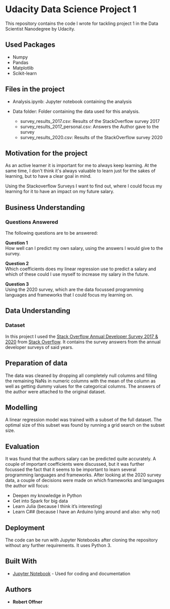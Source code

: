 # Udacity Data Science Project 1

This repository contains the code I wrote for tackling project 1 in the Data Scientist Nanodegree by Udacity.

## Used Packages
* Numpy
* Pandas
* Matplotlib
* Scikit-learn

## Files in the project
* Analysis.ipynb:
Jupyter notebook containing the analysis
* Data folder:
Folder containing the data used for this analysis.

  * survey_results_2017.csv: 
Results of the StackOverflow survey 2017
  * survey_results_2017_personal.csv:
Answers the Author gave to the survey
  * survey_results_2020.csv:
Results of the StackOverflow survey 2020

## Motivation for the project

As an active learner it is important for me to always keep learning. At the same time, I don't think it's always valuable to learn just for the sakes of learning, but to have a clear goal in mind. 

Using the Stackoverflow Surveys I want to find out, where I could focus my learning for it to have an impact on my future salary.

## Business Understanding
### Questions Answered

The following questions are to be answered:

**Question 1**<br>
How well can I predict my own salary, using the answers I would give to the survey.

**Question 2**<br>
Which coefficients does my linear regression use to predict a salary and which of these could I use myself to increase my salary in the future.

**Question 3**<br>
Using the 2020 survey, which are the data focussed programming languages and frameworks that I could focus my learning on.

## Data Understanding
### Dataset

In this project I used the [Stack Overflow Annual Developer Survey 2017 & 2020](https://insights.stackoverflow.com/survey) from [Stack Overflow](https://stackoverflow.com). It contains the survey answers from the annual developer surveys of said years.

## Preparation of data

The data was cleaned by dropping all completely null columns and filling the remaining NaNs in numeric columns with the mean of the column as well as getting dummy values for the categorical columns.
The answers of the author were attached to the original dataset.

## Modelling

A linear regression model was trained with a subset of the full dataset. The optimal size of this subset was found by running a grid search on the subset size.

## Evaluation

It was found that the authors salary can be predicted quite accurately.
A couple of important coefficients were discussed, but it was further focussed the fact that it seems to be important to learn several programming languages and frameworks.
After looking at the 2020 survey data, a couple of decisions were made on which frameworks and languages the author will focus:
* Deepen my knowledge in Python
* Get into Spark for big data
* Learn Julia (because I think it’s interesting)
* Learn C## (because I have an Arduino lying around and also: why not)

## Deployment

The code can be run with Jupyter Notebooks after cloning the repository without any further requirements. It uses Python 3.

## Built With

* [Jupyter Notebook](https://jupyter.org) - Used for coding and documentation


## Authors

* **Robert Offner**
